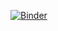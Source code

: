 [![Binder](https://mybinder.org/badge_logo.svg)](https://mybinder.org/v2/gh/thesmileinyoureyes/first01.git/HEAD)
